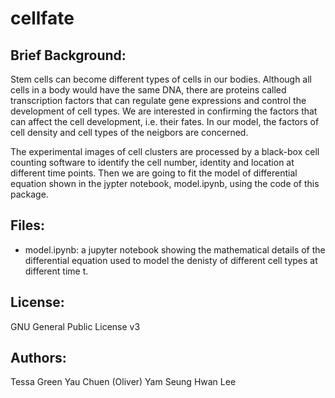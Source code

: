 # cellfate

## Brief Background: 

Stem cells can become different types of cells in our bodies. Although all cells in a body would have the same DNA, there are proteins called transcription factors that can regulate gene expressions and control the development of cell types. We are interested in confirming the factors that can affect the cell development, i.e. their fates. In our model, the factors of cell density and cell types of the neigbors are concerned. 

The experimental images of cell clusters are processed by a black-box cell counting software to identify the cell number, identity and location at different time points. Then we are going to fit the model of differential equation shown in the jypter notebook, model.ipynb, using the code of this package.

## Files:

- model.ipynb: a jupyter notebook showing the mathematical details of the differential equation used to model the denisty of different cell types at different time t.

## License:

GNU General Public License v3

## Authors:

Tessa Green
Yau Chuen (Oliver) Yam
Seung Hwan Lee
